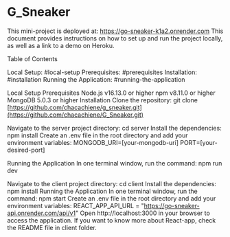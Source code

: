 # G_Sneaker
This mini-project is deployed at: https://go-sneaker-k1a2.onrender.com
This document provides instructions on how to set up and run the project locally, as well as a link to a demo on Heroku.

Table of Contents

  Local Setup: #local-setup
    Prerequisites: #prerequisites
    Installation: #installation
    Running the Application: #running-the-application


Local Setup
Prerequisites
  Node.js v16.13.0 or higher
  npm v8.11.0 or higher
  MongoDB 5.0.3 or higher
Installation
Clone the repository:
  git clone [https://github.com/chacachiene/g_sneaker.git](https://github.com/chacachiene/G_Sneaker.git)


Navigate to the server project directory:
  cd server
Install the dependencies:
npm install
Create an .env file in the root directory and add your environment variables:
MONGODB_URI=[your-mongodb-uri]
PORT=[your-desired-port]

Running the Application
In one terminal window, run the command:
  npm run dev

Navigate to the client project directory:
  cd client
Install the dependencies:
  npm install
Running the Application
In one terminal window, run the command:
  npm start 
Create an .env file in the root directory and add your environment variables:
REACT_APP_API_URL = "https://go-sneaker-api.onrender.com/api/v1"
Open http://localhost:3000 in your browser to access the application.
If you want to know more about React-app, check the README file in client folder.
